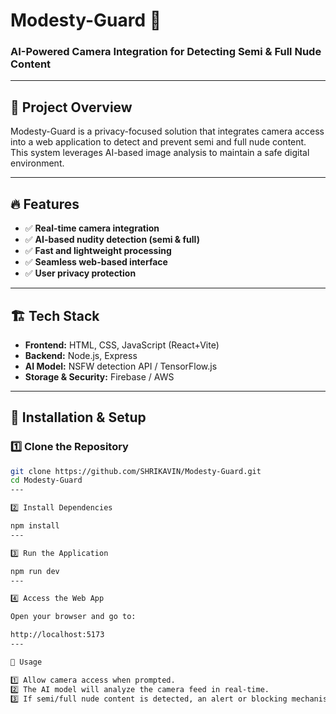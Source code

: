 # **Modesty-Guard** 🚀  
### **AI-Powered Camera Integration for Detecting Semi & Full Nude Content**  

---

## 📌 **Project Overview**  
Modesty-Guard is a privacy-focused solution that integrates camera access into a web application to detect and prevent semi and full nude content. This system leverages AI-based image analysis to maintain a safe digital environment.  

---

## 🔥 **Features**  
- ✅ **Real-time camera integration**  
- ✅ **AI-based nudity detection (semi & full)**  
- ✅ **Fast and lightweight processing**  
- ✅ **Seamless web-based interface**  
- ✅ **User privacy protection**  

---

## 🏗️ **Tech Stack**  
- **Frontend:** HTML, CSS, JavaScript (React+Vite)  
- **Backend:** Node.js, Express  
- **AI Model:** NSFW detection API / TensorFlow.js  
- **Storage & Security:** Firebase / AWS  

---

## 🚀 **Installation & Setup**  

### **1️⃣ Clone the Repository**  
```bash
git clone https://github.com/SHRIKAVIN/Modesty-Guard.git
cd Modesty-Guard
---

2️⃣ Install Dependencies

npm install
---

3️⃣ Run the Application

npm run dev
---

4️⃣ Access the Web App

Open your browser and go to:

http://localhost:5173
---

📌 Usage

1️⃣ Allow camera access when prompted.
2️⃣ The AI model will analyze the camera feed in real-time.
3️⃣ If semi/full nude content is detected, an alert or blocking mechanism will activate.


